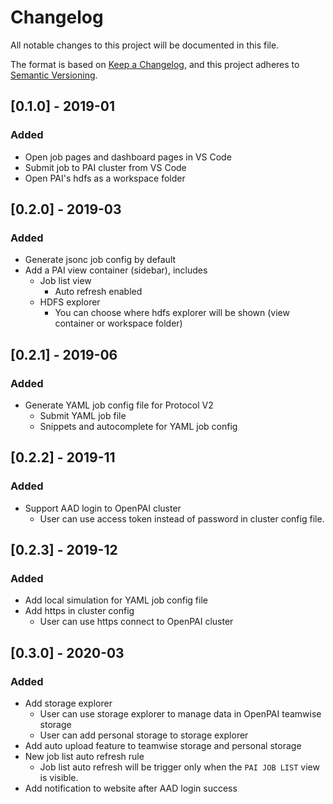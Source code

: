 # Changelog

All notable changes to this project will be documented in this file.

The format is based on [Keep a Changelog](https://keepachangelog.com/en/1.0.0/),
and this project adheres to [Semantic Versioning](https://semver.org/spec/v2.0.0.html).

## [0.1.0] - 2019-01

### Added

- Open job pages and dashboard pages in VS Code
- Submit job to PAI cluster from VS Code
- Open PAI's hdfs as a workspace folder

## [0.2.0] - 2019-03

### Added

- Generate jsonc job config by default
- Add a PAI view container (sidebar), includes
  - Job list view
    - Auto refresh enabled
  - HDFS explorer
    - You can choose where hdfs explorer will be shown (view container or workspace folder)

## [0.2.1] - 2019-06

### Added

- Generate YAML job config file for Protocol V2
  - Submit YAML job file
  - Snippets and autocomplete for YAML job config

## [0.2.2] - 2019-11

### Added

- Support AAD login to OpenPAI cluster
  - User can use access token instead of password in cluster config file.

## [0.2.3] - 2019-12

### Added

- Add local simulation for YAML job config file
- Add https in cluster config
  - User can use https connect to OpenPAI cluster

## [0.3.0] - 2020-03

### Added

- Add storage explorer
  - User can use storage explorer to manage data in OpenPAI teamwise storage
  - User can add personal storage to storage explorer
- Add auto upload feature to teamwise storage and personal storage
- New job list auto refresh rule
  - Job list auto refresh will be trigger only when the `PAI JOB LIST` view is visible.
- Add notification to website after AAD login success
